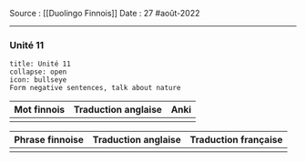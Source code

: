 Source : [[Duolingo Finnois]]
Date : 27 #août-2022
***
### Unité 11
```ad-abstract 
title: Unité 11
collapse: open
icon: bullseye
Form negative sentences, talk about nature
```

| Mot finnois | Traduction anglaise | Anki |
| ----------- | ------------------- | ---- |
|             |                     |      |

| Phrase finnoise | Traduction anglaise | Traduction française |
| --------------- | ------------------- | -------------------- |
|                 |                     |                      |